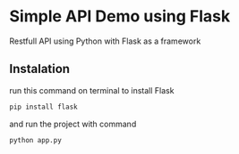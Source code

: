 ﻿# Simple API Demo using Flask

Restfull API using Python with Flask as a framework

## Instalation

run this command on terminal to install Flask

```bash
pip install flask
```
and run the project with command

```bash
python app.py
```
